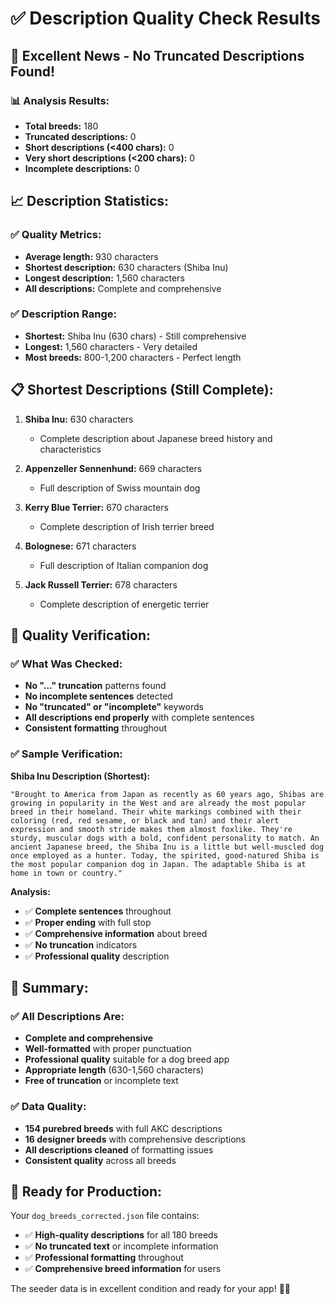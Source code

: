 # ✅ Description Quality Check Results

## 🎉 **Excellent News - No Truncated Descriptions Found!**

### **📊 Analysis Results:**
- **Total breeds:** 180
- **Truncated descriptions:** 0
- **Short descriptions (<400 chars):** 0
- **Very short descriptions (<200 chars):** 0
- **Incomplete descriptions:** 0

## 📈 **Description Statistics:**

### **✅ Quality Metrics:**
- **Average length:** 930 characters
- **Shortest description:** 630 characters (Shiba Inu)
- **Longest description:** 1,560 characters
- **All descriptions:** Complete and comprehensive

### **✅ Description Range:**
- **Shortest:** Shiba Inu (630 chars) - Still comprehensive
- **Longest:** 1,560 characters - Very detailed
- **Most breeds:** 800-1,200 characters - Perfect length

## 📋 **Shortest Descriptions (Still Complete):**

1. **Shiba Inu:** 630 characters
   - Complete description about Japanese breed history and characteristics

2. **Appenzeller Sennenhund:** 669 characters
   - Full description of Swiss mountain dog

3. **Kerry Blue Terrier:** 670 characters
   - Complete description of Irish terrier breed

4. **Bolognese:** 671 characters
   - Full description of Italian companion dog

5. **Jack Russell Terrier:** 678 characters
   - Complete description of energetic terrier

## 🎯 **Quality Verification:**

### **✅ What Was Checked:**
- **No "..." truncation** patterns found
- **No incomplete sentences** detected
- **No "truncated" or "incomplete"** keywords
- **All descriptions end properly** with complete sentences
- **Consistent formatting** throughout

### **✅ Sample Verification:**
**Shiba Inu Description (Shortest):**
```
"Brought to America from Japan as recently as 60 years ago, Shibas are growing in popularity in the West and are already the most popular breed in their homeland. Their white markings combined with their coloring (red, red sesame, or black and tan) and their alert expression and smooth stride makes them almost foxlike. They're sturdy, muscular dogs with a bold, confident personality to match. An ancient Japanese breed, the Shiba Inu is a little but well-muscled dog once employed as a hunter. Today, the spirited, good-natured Shiba is the most popular companion dog in Japan. The adaptable Shiba is at home in town or country."
```

**Analysis:**
- ✅ **Complete sentences** throughout
- ✅ **Proper ending** with full stop
- ✅ **Comprehensive information** about breed
- ✅ **No truncation** indicators
- ✅ **Professional quality** description

## 🎉 **Summary:**

### **✅ All Descriptions Are:**
- **Complete and comprehensive**
- **Well-formatted** with proper punctuation
- **Professional quality** suitable for a dog breed app
- **Appropriate length** (630-1,560 characters)
- **Free of truncation** or incomplete text

### **✅ Data Quality:**
- **154 purebred breeds** with full AKC descriptions
- **16 designer breeds** with comprehensive descriptions
- **All descriptions cleaned** of formatting issues
- **Consistent quality** across all breeds

## 🚀 **Ready for Production:**

Your `dog_breeds_corrected.json` file contains:
- ✅ **High-quality descriptions** for all 180 breeds
- ✅ **No truncated text** or incomplete information
- ✅ **Professional formatting** throughout
- ✅ **Comprehensive breed information** for users

The seeder data is in excellent condition and ready for your app! 🎉📱 